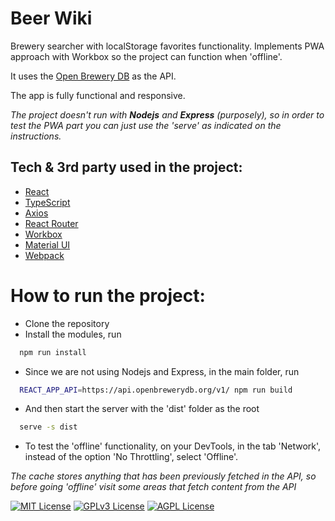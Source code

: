 # Beer Wiki
Brewery searcher with localStorage favorites functionality. Implements PWA approach with Workbox so the project can function when 'offline'.

It uses the [Open Brewery DB](https://www.openbrewerydb.org/) as the API.

The app is fully functional and responsive.

*The project doesn't run with ***Nodejs*** and ***Express*** (purposely), so in order to test the PWA part you can just use the 'serve' as indicated on the instructions.*


## Tech & 3rd party used in the project:
- [React](https://react.dev/)
- [TypeScript](https://www.typescriptlang.org/)
- [Axios](https://axios-http.com/docs/intro)
- [React Router](https://reactrouter.com/)
- [Workbox](https://developer.chrome.com/docs/workbox)
- [Material UI](https://mui.com/)
- [Webpack](https://webpack.js.org/)


# How to run the project:
- Clone the repository
- Install the modules, run
```bash
  npm run install
```
- Since we are not using Nodejs and Express, in the main folder, run
```bash
  REACT_APP_API=https://api.openbrewerydb.org/v1/ npm run build
```
- And then start the server with the 'dist' folder as the root
```bash
  serve -s dist
```
- To test the 'offline' functionality, on your DevTools, in the tab 'Network', instead of the option 'No Throttling', select 'Offline'.

*The cache stores anything that has been previously fetched in the API, so before going 'offline' visit some areas that fetch content from the API*


[![MIT License](https://img.shields.io/badge/License-MIT-green.svg)](https://choosealicense.com/licenses/mit/)
[![GPLv3 License](https://img.shields.io/badge/License-GPL%20v3-yellow.svg)](https://opensource.org/licenses/)
[![AGPL License](https://img.shields.io/badge/license-AGPL-blue.svg)](http://www.gnu.org/licenses/agpl-3.0)

